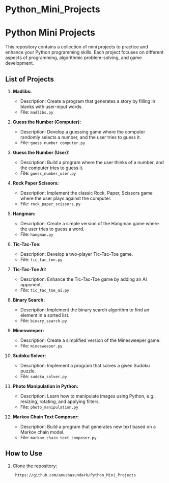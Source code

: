 # Python_Mini_Projects
# Python Mini Projects

This repository contains a collection of mini projects to practice and enhance your Python programming skills. Each project focuses on different aspects of programming, algorithmic problem-solving, and game development.

## List of Projects

1. **Madlibs:**
   - Description: Create a program that generates a story by filling in blanks with user-input words.
   - File: `madlibs.py`

2. **Guess the Number (Computer):**
   - Description: Develop a guessing game where the computer randomly selects a number, and the user tries to guess it.
   - File: `guess number computer.py`

3. **Guess the Number (User):**
   - Description: Build a program where the user thinks of a number, and the computer tries to guess it.
   - File: `guess_number_user.py`

4. **Rock Paper Scissors:**
   - Description: Implement the classic Rock, Paper, Scissors game where the user plays against the computer.
   - File: `rock_paper_scissors.py`

5. **Hangman:**
   - Description: Create a simple version of the Hangman game where the user tries to guess a word.
   - File: `hangman.py`

6. **Tic-Tac-Toe:**
   - Description: Develop a two-player Tic-Tac-Toe game.
   - File: `tic_tac_toe.py`

7. **Tic-Tac-Toe AI:**
   - Description: Enhance the Tic-Tac-Toe game by adding an AI opponent.
   - File: `tic_tac_toe_ai.py`

8. **Binary Search:**
   - Description: Implement the binary search algorithm to find an element in a sorted list.
   - File: `binary_search.py`

9. **Minesweeper:**
   - Description: Create a simplified version of the Minesweeper game.
   - File: `minesweeper.py`

10. **Sudoku Solver:**
    - Description: Implement a program that solves a given Sudoku puzzle.
    - File: `sudoku_solver.py`

11. **Photo Manipulation in Python:**
    - Description: Learn how to manipulate images using Python, e.g., resizing, rotating, and applying filters.
    - File: `photo_manipulation.py`

12. **Markov Chain Text Composer:**
    - Description: Build a program that generates new text based on a Markov chain model.
    - File: `markov_chain_text_composer.py`

## How to Use

1. Clone the repository:

   ```bash
    https://github.com/anushasundark/Python_Mini_Projects
